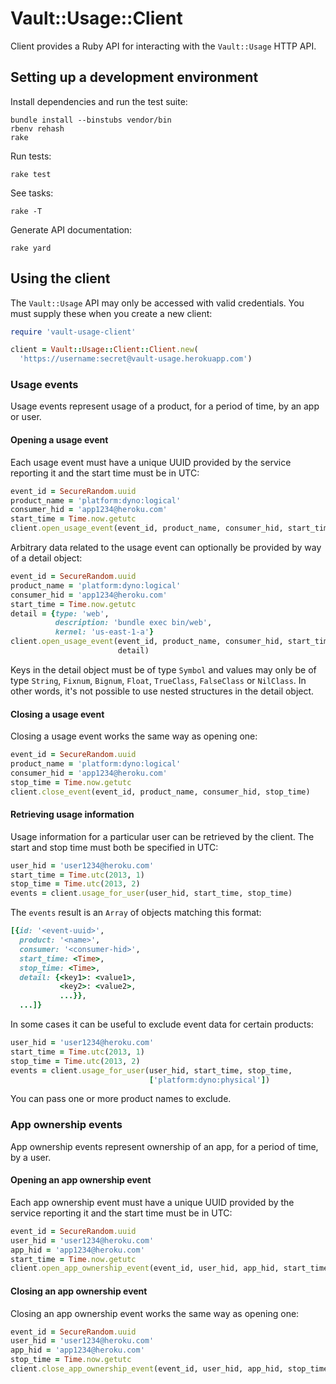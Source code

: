 # Vault::Usage::Client

Client provides a Ruby API for interacting with the `Vault::Usage`
HTTP API.

## Setting up a development environment

Install dependencies and run the test suite:

    bundle install --binstubs vendor/bin
    rbenv rehash
    rake

Run tests:

    rake test

See tasks:

    rake -T

Generate API documentation:

    rake yard

## Using the client

The `Vault::Usage` API may only be accessed with valid credentials.
You must supply these when you create a new client:

```ruby
require 'vault-usage-client'

client = Vault::Usage::Client::Client.new(
  'https://username:secret@vault-usage.herokuapp.com')
```

### Usage events

Usage events represent usage of a product, for a period of time, by an
app or user.

#### Opening a usage event

Each usage event must have a unique UUID provided by the service
reporting it and the start time must be in UTC:

```ruby
event_id = SecureRandom.uuid
product_name = 'platform:dyno:logical'
consumer_hid = 'app1234@heroku.com'
start_time = Time.now.getutc
client.open_usage_event(event_id, product_name, consumer_hid, start_time)
```

Arbitrary data related to the usage event can optionally be provided
by way of a detail object:

```ruby
event_id = SecureRandom.uuid
product_name = 'platform:dyno:logical'
consumer_hid = 'app1234@heroku.com'
start_time = Time.now.getutc
detail = {type: 'web',
          description: 'bundle exec bin/web',
          kernel: 'us-east-1-a'}
client.open_usage_event(event_id, product_name, consumer_hid, start_time,
                        detail)
```

Keys in the detail object must be of type `Symbol` and values may only
be of type `String`, `Fixnum`, `Bignum`, `Float`, `TrueClass`,
`FalseClass` or `NilClass`.  In other words, it's not possible to use
nested structures in the detail object.

#### Closing a usage event

Closing a usage event works the same way as opening one:

```ruby
event_id = SecureRandom.uuid
product_name = 'platform:dyno:logical'
consumer_hid = 'app1234@heroku.com'
stop_time = Time.now.getutc
client.close_event(event_id, product_name, consumer_hid, stop_time)
```

#### Retrieving usage information

Usage information for a particular user can be retrieved by the
client.  The start and stop time must both be specified in UTC:

```ruby
user_hid = 'user1234@heroku.com'
start_time = Time.utc(2013, 1)
stop_time = Time.utc(2013, 2)
events = client.usage_for_user(user_hid, start_time, stop_time)
```

The `events` result is an `Array` of objects matching this format:

```ruby
[{id: '<event-uuid>',
  product: '<name>',
  consumer: '<consumer-hid>',
  start_time: <Time>,
  stop_time: <Time>,
  detail: {<key1>: <value1>,
           <key2>: <value2>,
           ...}},
  ...]}
```

In some cases it can be useful to exclude event data for certain
products:

```ruby
user_hid = 'user1234@heroku.com'
start_time = Time.utc(2013, 1)
stop_time = Time.utc(2013, 2)
events = client.usage_for_user(user_hid, start_time, stop_time,
                               ['platform:dyno:physical'])
```

You can pass one or more product names to exclude.

### App ownership events

App ownership events represent ownership of an app, for a period of
time, by a user.

#### Opening an app ownership event

Each app ownership event must have a unique UUID provided by the
service reporting it and the start time must be in UTC:

```ruby
event_id = SecureRandom.uuid
user_hid = 'user1234@heroku.com'
app_hid = 'app1234@heroku.com'
start_time = Time.now.getutc
client.open_app_ownership_event(event_id, user_hid, app_hid, start_time)
```

#### Closing an app ownership event

Closing an app ownership event works the same way as opening one:

```ruby
event_id = SecureRandom.uuid
user_hid = 'user1234@heroku.com'
app_hid = 'app1234@heroku.com'
stop_time = Time.now.getutc
client.close_app_ownership_event(event_id, user_hid, app_hid, stop_time)
```
